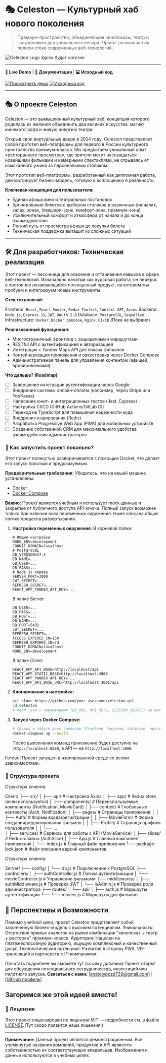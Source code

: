 # 🎭 Celeston — Культурный хаб нового поколения

> Премиум-пространство, объединяющее кинопоказы, театр и гастрономию для уникального вечера. Проект реализован на полном стеке современных веб-технологий.

![Celeston Logo](https://github.com/username/repo-name/blob/main/assets/logo.png?raw=true) *Здесь будет логотип*

---

**🚀 Live Demo** | **📖 Документация** | **💻 Исходный код**

[![Посмотреть демо](https://img.shields.io/badge/🚀-Посмотреть_демо-8A2BE2)](https://celeston.ru) [![Исходный код](https://img.shields.io/badge/💻-Исходный_код-000)](https://github.com/ZeroD1vision/celeston)

---
## 🎭 О проекте Celeston

Celeston — это вымышленный культурный хаб, концепция которого родилась из желания объединить два великих искусства: магию кинематографа и живую энергию театра.

Открыв свои виртуальные двери в 2024 году, Celeston представляет собой прототип веб-платформы для первого в России культурного пространства премиум-класса. Мы предлагаем уникальный опыт «ресторанного просмотра», где зрители могут наслаждаться новейшими фильмами и камерными спектаклями, не отрываясь от изысканного ужина за персональным столиком.

Этот прототип веб-платформы, разработанный как дипломная работа, демонстрирует бизнес-модель, готовую к воплощению в реальность.

**Ключевая концепция для пользователя:**
*   Единая афиша кино и театральных постановок
*   Бронирование билетов с выбором столиков в различных филиалах, залах, зонах, (лакшери-зоне, комфорт-зона, премиум-зона)
*   Исключительный комфорт и атмосфера от начала и до конца взаимодействия
*   Легкий путь от просмотра афиши до покупки билета
*   Техническая поддержка вытащит из сложных ситуаций

---

## 🛠️ Для разработчиков: Техническая реализация

Этот проект — песочница для освоения и оттачивания навыков в сфере веб-технологий. Изначально начатый как курсовая работа, он перерос в постоянно развивающийся полноценный продукт, на котором мы пробуем и интегрируем новые инструменты.

**Стек технологий:**

Frontend: `React`, `React Router`, `Redux Toolkit`, `Context API`, `Axios`
Backend: `Node.js`, `Express.js`, `JWT`, `OAuth 2.0`
Database: `PostgreSQL`, `Sequelize`
Infrastructure: `Docker`, `Docker Compose`, `Nginx`, `CI/CD` (Пока не выбрано)

**Реализованный функционал:**

* Многостраничный фронтенд с защищенными маршрутами
* RESTful API с аутентификацией и авторизацией
* Интеграция с Yandex Maps API для показа филиалов
* Контейнеризация приложения и оркестровка через Docker Compose
* Административная панель для управления контентом (афишей, бронированиями)

**Что дальше? (Roadmap)**

*   [ ] Завершение интеграции аутентификации через Google
*   [ ] Внедрение системы онлайн-оплаты (например, через Stripe или YooKassa)
*   [ ] Написание юнит- и интеграционных тестов (Jest, Cypress)
*   [ ] Настройка CI/CD (GitHub Actions/GitLab CI)
*   [ ] Переход на TypeScript для повышения надежности кода
*   [ ] Внедрение кэширования (Redis)
*   [ ] Разработка Progressive Web App (PWA) для мобильных устройств
*   [ ] Создание собственной CRM для максимального удобства взаимодействия администраторов

### 🚀 Как запустить проект локально?

Этот проект полностью разворачивается с помощью Docker, что делает его запуск простым и предсказуемым.

**Предварительные требования:**
Убедитесь, что на вашей машине установлены:
*   [Docker](https://docs.docker.com/get-docker/)
*   [Docker Compose](https://docs.docker.com/compose/install/)

**Важно:** Проект является учебным и использует mock-данные и закрытые от публичного доступа API-ключи. Полный запуск возможен только при наличии всех переменных окружения. Ниже описана общая логика процесса развертывания.
1.  **Настройка переменных окружения:**
    В корневой папке:
    
    ```env
    # Общие настройки
    NODE_ENV=development
    COOKIE_DOMAIN=localhost
    # PostgreSQL
    DB_VERSION=17.4
    DB_NAME=...
    DB_USER=...
    DB_PASS=...
    # Node.js сервер
    SERVER_PORT=3000
    JWT_SECRET=...
    REFRESH_SECRET=...
    REACT_APP_YANDEX_API_KEY=...
    ```

    В папке Server:
    ```env
    DB_USER=...
    DB_PASS=...
    DB_HOST=...
    DB_NAME=...
    DB_PORT=5432
    JWT_SECRET=...
    REFRESH_SECRET=...
    ACCESS_EXPIRES_IN=15m
    REFRESH_EXPIRES_IN=7d
    COOKIE_DOMAIN=localhost
    NODE_ENV=development
    ```
    В папке Client:
    ```env
    REACT_APP_API_BASE=http://localhost/api
    REACT_APP_STATIC_BASE=http://localhost:3000
    REACT_APP_YANDEX_API_KEY=...
    REACT_APP_API_BASE_URL=http://localhost:3001/api
    ```
2.  **Клонирование и настройка:**
    ```bash
    git clone https://github.com/your-username/celeston.git
    cd celeston
    # Файл .env с переменными (DB_URL, API_KEYS, SESSION_SECRET) не находится в репозитории по соображениям безопасности.
    ```

3.  **Запуск через Docker Compose:**
    ```bash
    # Сборка и запуск всех сервисов (frontend, backend, database, nginx)
    docker-compose up --build
    ```
    После выполнения команд приложение будет доступно на `http://localhost:8080`, а API — на `http://localhost:3000`.

Готово! Проект запущен в изолированной среде со всеми зависимостями.

### 📂 Структура проекта

Структура клиента

Client/
├── src/
│  ├── api/               # Настройка Axios
│  ├── app/               # Redux store (если используется)
│  ├── components/        # Переиспользуемые компоненты (Notification, MovieCard)
│  ├── context/           # Глобальные контексты (Auth, Notification)
│  ├── pages/             # Страницы приложения:
│  │   ├── Auth/          # Формы входа/регистрации
│  │   ├── MovieForm/     # Форма создания/редактирования фильмов
│  │   ├── Profile/       # Страница профиля пользователя
│  │   └── ...            
│  ├── services/          # Сервисы для работы с API (MovieService)
│  ├── slices/            # Redux-слайсы (AuthSlice)
│  ├── App.js             # Главный компонент приложения
│  └── index.js           # Главный файл приложения
└── package-lock.json     # Файл описания версий компонентов

Структура клиента

Server/
├── config/
│   └── db.js          # Подключение к PostgreSQL
├── controllers/
│   ├── authController.js  # Логика аутентификации
│   └── movieController.js # Управление фильмами
├── middlewares/
│   ├── authMiddleware.js  # Проверка JWT
│   └── isAdmin.js         # Проверка роли администратора
├── routes/
│   └── api/
│       ├── auth.js    # Маршруты аутентификации
└──     └── movies.js  # Маршруты для фильмов

## 🌟 Перспективы и Возможности
Помимо учебной цели, проект Celeston представляет собой законченную бизнес-модель с высоким потенциалом.
Уникальность: Отсутствие прямых аналогов на рынке комбинации "кинопоказ + театр + ресторан" премиум-класса.
Аудитория: Нацелен на платежеспособную аудиторию, ищущую комплексный и качественный досуг.
Технологический потенциал: Развитие в сторону PWA, VR-трансляций и партнерств с IT-компаниями.

Почитать подробнее вы сможете тут (ссылку добавим)
Проект открыт для обсуждения потенциального сотрудничества, инвестиций или пилотного запуска.
**Связаться с нами:** [anatolypozd739@gmail.com] | [[GitHub профиль](https://github.com/ZeroD1vision)]

Загоримся же этой идеей вместе!
---

### 📜 Лицензия

Этот проект лицензирован по лицензии MIT — подробности см. в файле [LICENSE](LICENSE).(Тут скоро появится наша лицензия!)

---
**Примечание:** Данный проект является демонстрационным. Все упомянутые названия компаний, продуктов и API являются собственностью их соответствующих владельцев. Изображения и данные используются в учебных целях.
